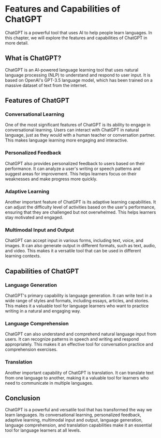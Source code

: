 Features and Capabilities of ChatGPT
======================================================================

ChatGPT is a powerful tool that uses AI to help people learn languages. In this chapter, we will explore the features and capabilities of ChatGPT in more detail.

What is ChatGPT?
----------------

ChatGPT is an AI-powered language learning tool that uses natural language processing (NLP) to understand and respond to user input. It is based on OpenAI's GPT-3.5 language model, which has been trained on a massive dataset of text from the internet.

Features of ChatGPT
-------------------

### Conversational Learning

One of the most significant features of ChatGPT is its ability to engage in conversational learning. Users can interact with ChatGPT in natural language, just as they would with a human teacher or conversation partner. This makes language learning more engaging and interactive.

### Personalized Feedback

ChatGPT also provides personalized feedback to users based on their performance. It can analyze a user's writing or speech patterns and suggest areas for improvement. This helps learners focus on their weaknesses and make progress more quickly.

### Adaptive Learning

Another important feature of ChatGPT is its adaptive learning capabilities. It can adjust the difficulty level of activities based on the user's performance, ensuring that they are challenged but not overwhelmed. This helps learners stay motivated and engaged.

### Multimodal Input and Output

ChatGPT can accept input in various forms, including text, voice, and images. It can also generate output in different formats, such as text, audio, and video. This makes it a versatile tool that can be used in different learning contexts.

Capabilities of ChatGPT
-----------------------

### Language Generation

ChatGPT's primary capability is language generation. It can write text in a wide range of styles and formats, including essays, articles, and stories. This makes it a valuable tool for language learners who want to practice writing in a natural and engaging way.

### Language Comprehension

ChatGPT can also understand and comprehend natural language input from users. It can recognize patterns in speech and writing and respond appropriately. This makes it an effective tool for conversation practice and comprehension exercises.

### Translation

Another important capability of ChatGPT is translation. It can translate text from one language to another, making it a valuable tool for learners who need to communicate in multiple languages.

Conclusion
----------

ChatGPT is a powerful and versatile tool that has transformed the way we learn languages. Its conversational learning, personalized feedback, adaptive learning, multimodal input and output, language generation, language comprehension, and translation capabilities make it an essential tool for language learners at all levels.
